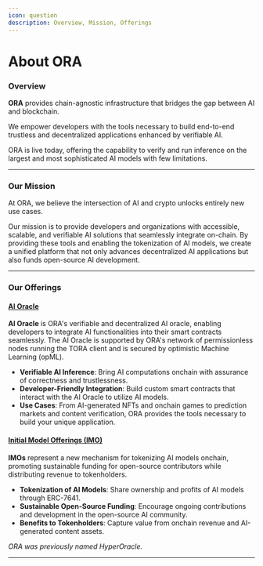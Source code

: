 ```yaml
---
icon: question
description: Overview, Mission, Offerings
---
```


# About ORA

### **Overview**

**ORA** provides chain-agnostic infrastructure that bridges the gap between AI and blockchain.

We empower developers with the tools necessary to build end-to-end trustless and decentralized applications enhanced by verifiable AI.

ORA is live today, offering the capability to verify and run inference on the largest and most sophisticated AI models with few limitations.

***

### **Our Mission**

At ORA, we believe the intersection of AI and crypto unlocks entirely new use cases.

Our mission is to provide developers and organizations with accessible, scalable, and verifiable AI solutions that seamlessly integrate on-chain. By providing these tools and enabling the tokenization of AI models, we create a unified platform that not only advances decentralized AI applications but also funds open-source AI development.

***

### **Our Offerings**

#### [**AI Oracle**](../the-ora-network/ai-oracle/)

**AI Oracle** is ORA's verifiable and decentralized AI oracle, enabling developers to integrate AI functionalities into their smart contracts seamlessly. The AI Oracle is supported by ORA's network of permissionless nodes running the TORA client and is secured by optimistic Machine Learning (opML).

* **Verifiable AI Inference**: Bring AI computations onchain with assurance of correctness and trustlessness.
* **Developer-Friendly Integration**: Build custom smart contracts that interact with the AI Oracle to utilize AI models.
* **Use Cases**: From AI-generated NFTs and onchain games to prediction markets and content verification, ORA provides the tools necessary to build your unique application.

#### [**Initial Model Offerings (IMO)**](../initial-model-offering-imo/imo-overview.md)

**IMOs** represent a new mechanism for tokenizing AI models onchain, promoting sustainable funding for open-source contributors while distributing revenue to tokenholders.

* **Tokenization of AI Models**: Share ownership and profits of AI models through ERC-7641.
* **Sustainable Open-Source Funding**: Encourage ongoing contributions and development in the open-source AI community.
* **Benefits to Tokenholders**: Capture value from onchain revenue and AI-generated content assets.

_ORA was previously named HyperOracle._

***
